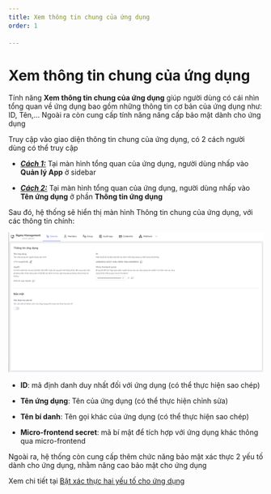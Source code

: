 ```yaml
---
title: Xem thông tin chung của ứng dụng
order: 1 

---
```



# Xem thông tin chung của ứng dụng

Tính năng **Xem thông tin chung của ứng dụng** giúp người dùng có cái nhìn tổng quan về ứng dụng bao gồm những thông tin cơ bản của ứng dụng như: ID, Tên,... Ngoài ra còn cung cấp tính năng nâng cấp bảo mật dành cho ứng dụng

Truy cập vào giao diện thông tin chung của ứng dụng, có 2 cách người dùng có thể truy cập

- ***<u>Cách 1:</u>*** Tại màn hình tổng quan của ứng dụng, người dùng nhấp vào **Quản lý App** ở sidebar

- ***<u>Cách 2:</u>*** Tại màn hình tổng quan của ứng dụng, người dùng nhấp vào **Tên ứng dụng** ở phần **Thông tin ứng dụng**

Sau đó, hệ thống sẽ hiển thị màn hình Thông tin chung của ứng dụng, với các thông tin chính: 

![](../images/../../../images/view-general.png)

- **ID**: mã định danh duy nhất đối với ứng dụng (có thể thực hiện sao chép)

- **Tên ứng dụng**: Tên của ứng dụng (có thể thực hiện chỉnh sửa)
- **Tên bí danh**: Tên gọi khác của ứng dụng (có thể thực hiện sao chép)
- **Micro-frontend secret**: mã bí mật để tích hợp với ứng dụng khác thông qua micro-frontend

Ngoài ra, hệ thống còn cung cấp thêm chức năng bảo mật xác thực 2 yếu tố dành cho ứng dụng, nhằm nâng cao bảo mật cho ứng dụng 

Xem chi tiết tại [Bật xác thực hai yếu tố cho ứng dụng](Two-factor-authen/c-enable-2fa-for-app.md) 
